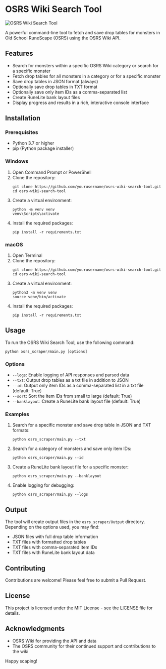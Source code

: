 # OSRS Wiki Search Tool

![OSRS Wiki Search Tool](https://img.shields.io/badge/OSRS-Wiki%20Search%20Tool-brightgreen)

A powerful command-line tool to fetch and save drop tables for monsters in Old School RuneScape (OSRS) using the OSRS Wiki API.

## Features

- Search for monsters within a specific OSRS Wiki category or search for a specific monster
- Fetch drop tables for all monsters in a category or for a specific monster
- Save drop tables in JSON format (always)
- Optionally save drop tables in TXT format
- Optionally save only item IDs as a comma-separated list
- Create RuneLite bank layout files
- Display progress and results in a rich, interactive console interface

## Installation

### Prerequisites

- Python 3.7 or higher
- pip (Python package installer)

### Windows

1. Open Command Prompt or PowerShell
2. Clone the repository:
   ```
   git clone https://github.com/yourusername/osrs-wiki-search-tool.git
   cd osrs-wiki-search-tool
   ```
3. Create a virtual environment:
   ```
   python -m venv venv
   venv\Scripts\activate
   ```
4. Install the required packages:
   ```
   pip install -r requirements.txt
   ```

### macOS

1. Open Terminal
2. Clone the repository:
   ```
   git clone https://github.com/yourusername/osrs-wiki-search-tool.git
   cd osrs-wiki-search-tool
   ```
3. Create a virtual environment:
   ```
   python3 -m venv venv
   source venv/bin/activate
   ```
4. Install the required packages:
   ```
   pip install -r requirements.txt
   ```

## Usage

To run the OSRS Wiki Search Tool, use the following command:

```
python osrs_scraper/main.py [options]
```

### Options

- `--logs`: Enable logging of API responses and parsed data
- `--txt`: Output drop tables as a txt file in addition to JSON
- `--id`: Output only item IDs as a comma-separated list in a txt file (default: True)
- `--sort`: Sort the item IDs from small to large (default: True)
- `--banklayout`: Create a RuneLite bank layout file (default: True)

### Examples

1. Search for a specific monster and save drop table in JSON and TXT formats:
   ```
   python osrs_scraper/main.py --txt
   ```

2. Search for a category of monsters and save only item IDs:
   ```
   python osrs_scraper/main.py --id
   ```

3. Create a RuneLite bank layout file for a specific monster:
   ```
   python osrs_scraper/main.py --banklayout
   ```

4. Enable logging for debugging:
   ```
   python osrs_scraper/main.py --logs
   ```

## Output

The tool will create output files in the `osrs_scraper/Output` directory. Depending on the options used, you may find:

- JSON files with full drop table information
- TXT files with formatted drop tables
- TXT files with comma-separated item IDs
- TXT files with RuneLite bank layout data

## Contributing

Contributions are welcome! Please feel free to submit a Pull Request.

## License

This project is licensed under the MIT License - see the [LICENSE](LICENSE) file for details.

## Acknowledgments

- OSRS Wiki for providing the API and data
- The OSRS community for their continued support and contributions to the wiki

Happy scaping!
